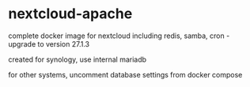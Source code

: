 # nextcloud-apache
complete docker image for nextcloud including redis, samba, cron - upgrade to version 27.1.3

created for synology, use internal mariadb


for other systems, uncomment database settings from docker compose
